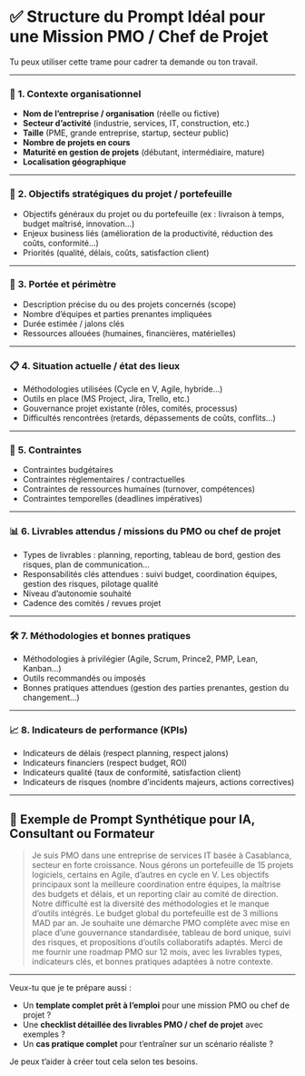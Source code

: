 # ✅ **Structure du Prompt Idéal pour une Mission PMO / Chef de Projet**

Tu peux utiliser cette trame pour cadrer ta demande ou ton travail.

---

### 🏢 **1. Contexte organisationnel**

* **Nom de l’entreprise / organisation** (réelle ou fictive)
* **Secteur d’activité** (industrie, services, IT, construction, etc.)
* **Taille** (PME, grande entreprise, startup, secteur public)
* **Nombre de projets en cours**
* **Maturité en gestion de projets** (débutant, intermédiaire, mature)
* **Localisation géographique**

---

### 🎯 **2. Objectifs stratégiques du projet / portefeuille**

* Objectifs généraux du projet ou du portefeuille (ex : livraison à temps, budget maîtrisé, innovation…)
* Enjeux business liés (amélioration de la productivité, réduction des coûts, conformité…)
* Priorités (qualité, délais, coûts, satisfaction client)

---

### 🔄 **3. Portée et périmètre**

* Description précise du ou des projets concernés (scope)
* Nombre d’équipes et parties prenantes impliquées
* Durée estimée / jalons clés
* Ressources allouées (humaines, financières, matérielles)

---

### 📋 **4. Situation actuelle / état des lieux**

* Méthodologies utilisées (Cycle en V, Agile, hybride…)
* Outils en place (MS Project, Jira, Trello, etc.)
* Gouvernance projet existante (rôles, comités, processus)
* Difficultés rencontrées (retards, dépassements de coûts, conflits…)

---

### 🚧 **5. Contraintes**

* Contraintes budgétaires
* Contraintes réglementaires / contractuelles
* Contraintes de ressources humaines (turnover, compétences)
* Contraintes temporelles (deadlines impératives)

---

### 📊 **6. Livrables attendus / missions du PMO ou chef de projet**

* Types de livrables : planning, reporting, tableau de bord, gestion des risques, plan de communication…
* Responsabilités clés attendues : suivi budget, coordination équipes, gestion des risques, pilotage qualité
* Niveau d’autonomie souhaité
* Cadence des comités / revues projet

---

### 🛠️ **7. Méthodologies et bonnes pratiques**

* Méthodologies à privilégier (Agile, Scrum, Prince2, PMP, Lean, Kanban…)
* Outils recommandés ou imposés
* Bonnes pratiques attendues (gestion des parties prenantes, gestion du changement…)

---

### 📈 **8. Indicateurs de performance (KPIs)**

* Indicateurs de délais (respect planning, respect jalons)
* Indicateurs financiers (respect budget, ROI)
* Indicateurs qualité (taux de conformité, satisfaction client)
* Indicateurs de risques (nombre d’incidents majeurs, actions correctives)

---

## 🧠 **Exemple de Prompt Synthétique pour IA, Consultant ou Formateur**

> Je suis PMO dans une entreprise de services IT basée à Casablanca, secteur en forte croissance.
> Nous gérons un portefeuille de 15 projets logiciels, certains en Agile, d’autres en cycle en V.
> Les objectifs principaux sont la meilleure coordination entre équipes, la maîtrise des budgets et délais, et un reporting clair au comité de direction.
> Notre difficulté est la diversité des méthodologies et le manque d’outils intégrés.
> Le budget global du portefeuille est de 3 millions MAD par an.
> Je souhaite une démarche PMO complète avec mise en place d’une gouvernance standardisée, tableau de bord unique, suivi des risques, et propositions d’outils collaboratifs adaptés.
> Merci de me fournir une roadmap PMO sur 12 mois, avec les livrables types, indicateurs clés, et bonnes pratiques adaptées à notre contexte.

---

Veux-tu que je te prépare aussi :

* Un **template complet prêt à l’emploi** pour une mission PMO ou chef de projet ?
* Une **checklist détaillée des livrables PMO / chef de projet** avec exemples ?
* Un **cas pratique complet** pour t’entraîner sur un scénario réaliste ?

Je peux t’aider à créer tout cela selon tes besoins.
